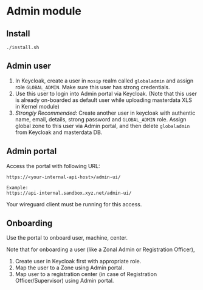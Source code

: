 # Admin module

## Install
```
./install.sh
```
## Admin user
1. In Keycloak, create a user in `mosip` realm called `globaladmin` and assign role `GLOBAL_ADMIN`.  Make sure this user has strong credentials. 
2. Use this user to login into Admin portal via Keycloak. (Note that this user is already on-boarded as default user while uploading masterdata XLS in Kernel module)
3. _Strongly Recommended_: Create another user in keycloak with authentic name, email, details, strong password and `GLOBAL_ADMIN` role.  Assign global zone to this user via Admin portal, and then delete `globaladmin` from Keycloak and masterdata DB.  

## Admin portal
Access the portal with following URL:
```
https://<your-internal-api-host>/admin-ui/

Example:
https://api-internal.sandbox.xyz.net/admin-ui/
```
Your wireguard client must be running for this access.

## Onboarding
Use the portal to onboard user, machine, center.

Note that for onboarding a user (like a Zonal Admin or Registration Officer),
1. Create user in Keycloak first with appropriate role. 
1. Map the user to a Zone using Admin portal.
1. Map user to a registration center (in case of Registration Officer/Supervisor) using Admin portal.

